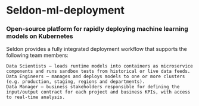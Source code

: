 # Seldon-ml-deployment
### Open-source platform for rapidly deploying machine learning models on Kubernetes
Seldon provides a fully integrated deployment workflow that supports the following team members:

    Data Scientists — loads runtime models into containers as microservice components and runs sandbox tests from historical or live data feeds.
    Data Engineers — manages and deploys models to one or more clusters (e.g. production, staging, regions and departments).
    Data Manager — business stakeholders responsible for defining the input/output contract for each project and business KPIs, with access to real-time analysis.
